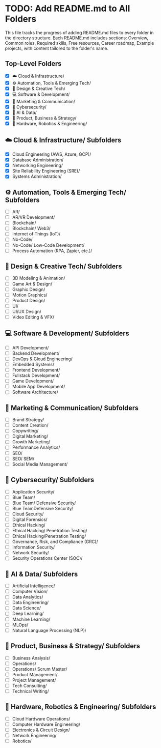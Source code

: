 # TODO: Add README.md to All Folders

This file tracks the progress of adding README.md files to every folder in the directory structure. Each README.md includes sections: Overview, Common roles, Required skills, Free resources, Career roadmap, Example projects, with content tailored to the folder's name.

## Top-Level Folders
- [x] ☁️ Cloud & Infrastructure/
- [x] ⚙️ Automation, Tools & Emerging Tech/
- [x] 🎨 Design & Creative Tech/
- [x] 💻 Software & Development/
- [x] 📢 Marketing & Communication/
- [x] 🔐 Cybersecurity/
- [x] 🧠 AI & Data/
- [x] 🧩 Product, Business & Strategy/
- [x] 🧰 Hardware, Robotics & Engineering/

## ☁️ Cloud & Infrastructure/ Subfolders
- [x] Cloud Engineering (AWS, Azure, GCP)/
- [x] Database Administration/
- [x] Networking Engineering/
- [x] Site Reliability Engineering (SRE)/
- [x] Systems Administration/

## ⚙️ Automation, Tools & Emerging Tech/ Subfolders
- [ ] AR/
- [ ] AR/VR Development/
- [ ] Blockchain/
- [ ] Blockchain/ Web3/
- [ ] Internet of Things (IoT)/
- [ ] No-Code/
- [ ] No-Code/ Low-Code Development/
- [ ] Process Automation (RPA, Zapier, etc.)/

## 🎨 Design & Creative Tech/ Subfolders
- [ ] 3D Modeling & Animation/
- [ ] Game Art & Design/
- [ ] Graphic Design/
- [ ] Motion Graphics/
- [ ] Product Design/
- [ ] UI/
- [ ] UI/UX Design/
- [ ] Video Editing & VFX/

## 💻 Software & Development/ Subfolders
- [ ] API Development/
- [ ] Backend Development/
- [ ] DevOps & Cloud Engineering/
- [ ] Embedded Systems/
- [ ] Frontend Development/
- [ ] Fullstack Development/
- [ ] Game Development/
- [ ] Mobile App Development/
- [ ] Software Architecture/

## 📢 Marketing & Communication/ Subfolders
- [ ] Brand Strategy/
- [ ] Content Creation/
- [ ] Copywriting/
- [ ] Digital Marketing/
- [ ] Growth Marketing/
- [ ] Performance Analytics/
- [ ] SEO/
- [ ] SEO/ SEM/
- [ ] Social Media Management/

## 🔐 Cybersecurity/ Subfolders
- [ ] Application Security/
- [ ] Blue Team/
- [ ] Blue Team/ Defensive Security/
- [ ] Blue TeamDefensive Security/
- [ ] Cloud Security/
- [ ] Digital Forensics/
- [ ] Ethical Hacking/
- [ ] Ethical Hacking/ Penetration Testing/
- [ ] Ethical Hacking/Penetration Testing/
- [ ] Governance, Risk, and Compliance (GRC)/
- [ ] Information Security/
- [ ] Network Security/
- [ ] Security Operations Center (SOC)/

## 🧠 AI & Data/ Subfolders
- [ ] Artificial Intelligence/
- [ ] Computer Vision/
- [ ] Data Analytics/
- [ ] Data Engineering/
- [ ] Data Science/
- [ ] Deep Learning/
- [ ] Machine Learning/
- [ ] MLOps/
- [ ] Natural Language Processing (NLP)/

## 🧩 Product, Business & Strategy/ Subfolders
- [ ] Business Analysis/
- [ ] Operations/
- [ ] Operations/ Scrum Master/
- [ ] Product Management/
- [ ] Project Management/
- [ ] Tech Consulting/
- [ ] Technical Writing/

## 🧰 Hardware, Robotics & Engineering/ Subfolders
- [ ] Cloud Hardware Operations/
- [ ] Computer Hardware Engineering/
- [ ] Electronics & Circuit Design/
- [ ] Network Engineering/
- [ ] Robotics/
